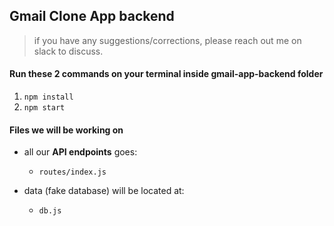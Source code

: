 ## Gmail Clone App backend

> if you have any suggestions/corrections, please reach out me on slack to discuss.

#### Run these 2 commands on your terminal inside **gmail-app-backend** folder

1.  `npm install`
2.  `npm start`

#### Files we will be working on

- all our **API endpoints** goes:

  - `routes/index.js`

- data (fake database) will be located at:
  - `db.js`
